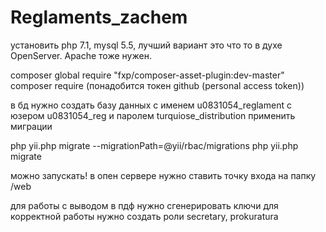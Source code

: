 # Reglaments_zachem

установить php 7.1, mysql 5.5, лучший вариант это что то в духе OpenServer. Apache тоже нужен.

composer global require "fxp/composer-asset-plugin:dev-master"
composer require (понадобится токен github (personal access token))

в бд нужно создать базу данных с именем u0831054_reglament
с юзером u0831054_reg и паролем turquiose_distribution
применить миграции

php yii.php migrate --migrationPath=@yii/rbac/migrations
php yii.php migrate

можно запускать! в опен сервере нужно ставить точку входа на папку /web 

для работы с выводом в пдф нужно сгенерировать ключи
для корректной работы нужно создать роли secretary, prokuratura 

